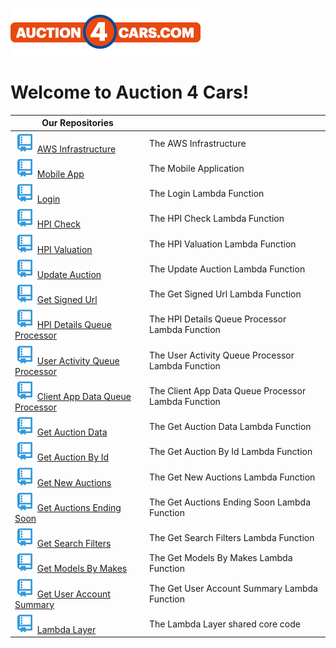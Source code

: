 ![a4c logo](/assets/img/a4clogo.png)

# Welcome to Auction 4 Cars!

| Our Repositories                                                                                                                                       |                                                     |
| ------------------------------------------------------------------------------------------------------------------------------------------------------ | --------------------------------------------------- |
| ![](/assets/img/git-repository-line.svg) [AWS Infrastructure](https://github.com/auction4cars/a4c-aws-infrastructure)                                  | The AWS Infrastructure                              |
| ![](/assets/img/git-repository-line.svg) [Mobile App](https://github.com/auction4cars/a4c-mobile)                                                      | The Mobile Application                              |
| ![](/assets/img/git-repository-line.svg) [Login](https://github.com/auction4cars/a4c-lambda-login)                                                     | The Login Lambda Function                           |
| ![](/assets/img/git-repository-line.svg) [HPI Check](https://github.com/auction4cars/a4c-lambda-hpi-check)                                             | The HPI Check Lambda Function                       |
| ![](/assets/img/git-repository-line.svg) [HPI Valuation](https://github.com/auction4cars/a4c-lambda-hpi-valuation)                                     | The HPI Valuation Lambda Function                   |
| ![](/assets/img/git-repository-line.svg) [Update Auction](https://github.com/auction4cars/a4c-lambda-update-auction)                                   | The Update Auction Lambda Function                  |
| ![](/assets/img/git-repository-line.svg) [Get Signed Url](https://github.com/auction4cars/a4c-lambda-get-signed-url)                                   | The Get Signed Url Lambda Function                  |
| ![](/assets/img/git-repository-line.svg) [HPI Details Queue Processor](https://github.com/auction4cars/a4c-lambda-hpi-details-queue-processor)         | The HPI Details Queue Processor Lambda Function     |
| ![](/assets/img/git-repository-line.svg) [User Activity Queue Processor](https://github.com/auction4cars/a4c-lambda-user-activity-queue-processor)     | The User Activity Queue Processor Lambda Function   |
| ![](/assets/img/git-repository-line.svg) [Client App Data Queue Processor](https://github.com/auction4cars/a4c-lambda-client-app-data-queue-processor) | The Client App Data Queue Processor Lambda Function |
| ![](/assets/img/git-repository-line.svg) [Get Auction Data](https://github.com/auction4cars/a4c-lambda-get-auction-data)                               | The Get Auction Data Lambda Function                |
| ![](/assets/img/git-repository-line.svg) [Get Auction By Id](https://github.com/auction4cars/a4c-lambda-get-auction-by-id)                             | The Get Auction By Id Lambda Function               |
| ![](/assets/img/git-repository-line.svg) [Get New Auctions](https://github.com/auction4cars/a4c-lambda-get-new-auctions)                               | The Get New Auctions Lambda Function                |
| ![](/assets/img/git-repository-line.svg) [Get Auctions Ending Soon](https://github.com/auction4cars/a4c-lambda-get-auctions-ending-soon)               | The Get Auctions Ending Soon Lambda Function        |
| ![](/assets/img/git-repository-line.svg) [Get Search Filters](https://github.com/auction4cars/a4c-lambda-get-search-filters)                           | The Get Search Filters Lambda Function              |
| ![](/assets/img/git-repository-line.svg) [Get Models By Makes](https://github.com/auction4cars/a4c-lambda-get-models-by-makes)                         | The Get Models By Makes Lambda Function             |
| ![](/assets/img/git-repository-line.svg) [Get User Account Summary](https://github.com/auction4cars/a4c-lambda-get-user-account-summary)               | The Get User Account Summary Lambda Function        |
| ![](/assets/img/git-repository-line.svg) [Lambda Layer](https://github.com/auction4cars/a4c-lambda-layer)                                              | The Lambda Layer shared core code                   |
